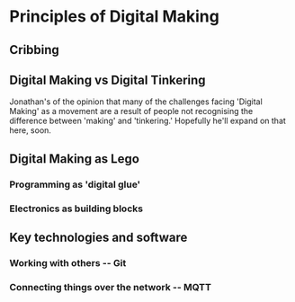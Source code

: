 # Principles of Digital Making

## Cribbing

## Digital Making vs Digital Tinkering

Jonathan's of the opinion that many of the challenges facing 'Digital Making' as a movement are a result of people not recognising the difference between 'making' and 'tinkering.' Hopefully he'll expand on that here, soon.

## Digital Making as Lego

### Programming as 'digital glue'

### Electronics as building blocks

## Key technologies and software

### Working with others -- Git

### Connecting things over the network -- MQTT

###
